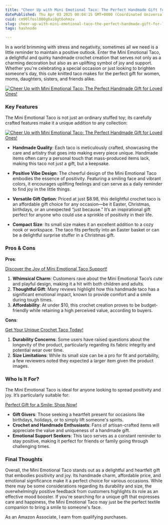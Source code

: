 ```yaml
---
title: "Cheer Up with Mini Emotional Taco: The Perfect Handmade Gift for Loved Ones!"
datePublished: Thu Apr 03 2025 00:04:15 GMT+0000 (Coordinated Universal Time)
cuid: cm90lfosl000g0ai8gt6ohmzv
slug: cheer-up-with-mini-emotional-taco-the-perfect-handmade-gift-for-loved-ones
tags: hashnode

---
```


<p>In a world brimming with stress and negativity, sometimes all we need is a little reminder to maintain a positive outlook. Enter the Mini Emotional Taco, a delightful and quirky handmade crochet creation that serves not only as a charming decoration but also as an uplifting symbol of joy and support. Whether you're celebrating a special occasion or just looking to brighten someone's day, this cute knitted taco makes for the perfect gift for women, moms, daughters, sisters, and friends alike.</p>
<a href='https://www.amazon.com/dp/B0DMZYNJYJ?tag=myreviews0fcb-20' target='_blank' rel='nofollow'>
<img src='https://m.media-amazon.com/images/I/810hqoYmRUL._AC_SL1500_.jpg' alt='Cheer Up with Mini Emotional Taco: The Perfect Handmade Gift for Loved Ones!' style='display: block; margin: auto; max-width: 100%; height: auto;'>
</a>
<h3>Key Features</h3>
<p>The Mini Emotional Taco is not just an ordinary stuffed toy; its carefully crafted features make it a unique addition to any collection:</p>
<a href='https://www.amazon.com/dp/B0DMZYNJYJ?tag=myreviews0fcb-20' target='_blank' rel='nofollow'>
<img src='https://m.media-amazon.com/images/I/71FD2TGxC6L._AC_SL1500_.jpg' alt='Cheer Up with Mini Emotional Taco: The Perfect Handmade Gift for Loved Ones!' style='display: block; margin: auto; max-width: 100%; height: auto;'>
</a>
<ul>
<li>
<p><strong>Handmade Quality</strong>: Each taco is meticulously crafted, showcasing the care and artistry that goes into making every piece unique. Handmade items often carry a personal touch that mass-produced items lack, making this taco not just a gift, but a keepsake.</p>
</li>
<li>
<p><strong>Positive Vibe Design</strong>: The cheerful design of the Mini Emotional Taco embodies the essence of positivity. Featuring a smiling face and vibrant colors, it encourages uplifting feelings and can serve as a daily reminder to find joy in the little things.</p>
</li>
<li>
<p><strong>Versatile Gift Option</strong>: Priced at just $8.98, this delightful crochet taco is an affordable gift choice for any occasion—be it Easter, Christmas, birthdays, or an unexpected “just because.” It’s an inspirational gift perfect for anyone who could use a sprinkle of positivity in their life.</p>
</li>
<li>
<p><strong>Compact Size</strong>: Its small size makes it an excellent addition to a cozy nook or workspace. The taco fits perfectly into an Easter basket or can be a delightful surprise stuffer in a Christmas gift.</p>
</li>
</ul>
<h3>Pros &amp; Cons</h3>
<p><strong>Pros</strong>:</p>
<p><a href='https://www.amazon.com/dp/B0DMZYNJYJ?tag=myreviews0fcb-20' target='_blank' rel='nofollow'>Discover the Joy of Mini Emotional Taco Support!</a></p>
<ol>
<li><strong>Whimsical Charm</strong>: Customers rave about the Mini Emotional Taco’s cute and playful design, making it a hit with both children and adults.</li>
<li><strong>Thoughtful Gift</strong>: Many reviews highlight how this handmade taco has a significant emotional impact, known to provide comfort and a smile during tough times.</li>
<li><strong>Affordability</strong>: At under $10, this crochet creation proves to be budget-friendly while retaining a high perceived value, according to buyers.</li>
</ol>
<p><strong>Cons</strong>:</p>
<p><a href='https://www.amazon.com/dp/B0DMZYNJYJ?tag=myreviews0fcb-20' target='_blank' rel='nofollow'>Get Your Unique Crochet Taco Today!</a></p>
<ol>
<li><strong>Durability Concerns</strong>: Some users have raised questions about the longevity of the product, particularly regarding its fabric integrity and potential wear over time.</li>
<li><strong>Size Limitations</strong>: While its small size can be a pro for fit and portability, a few reviewers noted they expected a larger item given the product images.</li>
</ol>
<h3>Who Is It For?</h3>
<p>The Mini Emotional Taco is ideal for anyone looking to spread positivity and joy. It’s particularly suitable for:</p>
<p><a href='https://www.amazon.com/dp/B0DMZYNJYJ?tag=myreviews0fcb-20' target='_blank' rel='nofollow'>Perfect Gift for a Smile: Shop Now!</a></p>
<ul>
<li><strong>Gift Givers</strong>: Those seeking a heartfelt present for occasions like birthdays, holidays, or to simply lift someone's spirits.</li>
<li><strong>Crochet and Handmade Enthusiasts</strong>: Fans of artisan-crafted items will appreciate the value and uniqueness of a handmade gift.</li>
<li><strong>Emotional Support Seekers</strong>: This taco serves as a constant reminder to stay positive, making it perfect for friends or family going through challenging times.</li>
</ul>
<h3>Final Thoughts</h3>
<p>Overall, the Mini Emotional Taco stands out as a delightful and heartfelt gift that embodies positivity and joy. Its handmade charm, affordable price, and emotional significance make it a perfect choice for various occasions. While there may be some considerations regarding its durability and size, the overwhelmingly positive feedback from customers highlights its role as an effective mood booster. If you're searching for a unique gift that expresses care and happiness, the Mini Emotional Taco may just be the perfect textile companion to bring a smile to someone's face.</p>
<p>As an Amazon Associate, I earn from qualifying purchases.</p>